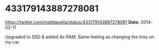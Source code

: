 # 433179143887278081
https://twitter.com/mattdavella/status/433179143887278081
**Date:** 2014-02-11

Upgraded to SSD & added 4x RAM. Same feeling as changing the tires on my car.
